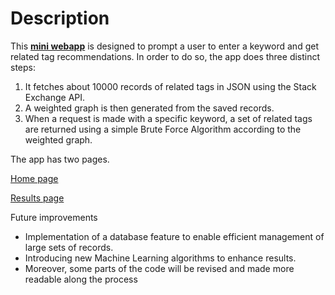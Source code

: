 # Description

This **[mini webapp](https://stack-exchange-tag-search.herokuapp.com/search)** is designed to prompt a user to enter a keyword and get related tag recommendations. In order to do so, the app does three distinct steps:

1. It fetches about 10000 records of related tags in JSON using the Stack Exchange API.
2. A weighted graph is then generated from the saved records.
3. When a request is made with a specific keyword, a set of related tags are returned using a simple Brute Force Algorithm according to the weighted graph.

The app has two pages. 

[Home page](https://github.com/nttek/urekaDataScience/blob/master/stack-exchange-tag-search/App%20screenshots/Home%20page.png)

[Results page](https://github.com/nttek/urekaDataScience/blob/master/stack-exchange-tag-search/App%20screenshots/Results%20page.png)

Future improvements

- Implementation of a database feature to enable efficient management of large sets of records.
- Introducing new Machine Learning algorithms to enhance results.
- Moreover, some parts of the code will be revised and made more readable along the process
